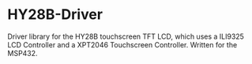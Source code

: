 # HY28B-Driver
Driver library for the HY28B touchscreen TFT LCD, which uses a ILI9325 LCD Controller and a XPT2046 Touchscreen Controller. Written for the MSP432.
